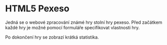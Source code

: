 HTML5 Pexeso
============

Jedná se o webové zpracování známé hry stolní hry pexeso. Před začátkem každé hry je možné pomocí formuláře specifikovat vlastnosti hry.

Po dokončení hry se zobrazí krátká statistika.
